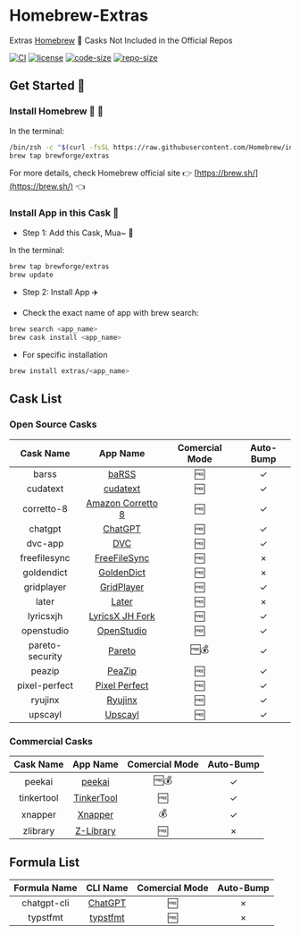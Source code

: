 # Homebrew-Extras

Extras [Homebrew](https://github.com/Homebrew/brew) 🍺 Casks Not Included in the Official Repos

[![CI](https://github.com/brewforge/homebrew-extras/actions/workflows/main.yml/badge.svg)](https://github.com/brewforge/homebrew-extras/actions/workflows/main.yml) [![license](https://img.shields.io/github/license/brewforge/homebrew-extras.svg)](https://img.shields.io/github/languages/license/homebrew-extras.svg) [![code-size](https://img.shields.io/github/languages/code-size/brewforge/homebrew-extras.svg)](https://img.shields.io/github/languages/code-size/brewforge/homebrew-extras.svg) [![repo-size](https://img.shields.io/github/repo-size/brewforge/homebrew-extras.svg)](https://img.shields.io/github/repo-size/brewforge/homebrew-extras.svg)

## Get Started 🏃

### Install Homebrew 🍺 🚴

In the terminal:

```bash
/bin/zsh -c "$(curl -fsSL https://raw.githubusercontent.com/Homebrew/install/master/install.sh)"
brew tap brewforge/extras
```

For more details, check Homebrew official site 👉 [https://brew.sh/](https://brew.sh/) 👈

### Install App in this Cask 🚅

- Step 1: Add this Cask, Mua~ 💋

In the terminal:

```bash
brew tap brewforge/extras
brew update
```

- Step 2: Install App ✈️

- Check the exact name of app with brew search:

```bash
brew search <app_name>
brew cask install <app_name>
```

- For specific installation

```bash
brew install extras/<app_name>
```

## Cask List

### Open Source Casks

|    Cask Name    |                              App Name                              | Comercial Mode | Auto-Bump |
| :-------------: | :----------------------------------------------------------------: | :------------: | :-------: |
|      barss      |             [baRSS](https://relikd.de/projects/barss)              |       🆓       |     ✓     |
|    cudatext     |              [cudatext](https://cudatext.github.io/)               |       🆓       |     ✓     |
|   corretto-8    |    [Amazon Corretto 8](https://github.com/corretto/corretto-8)     |       🆓       |     ✓     |
|     chatgpt     |            [ChatGPT](https://github.com/lencx/ChatGPT)             |       🆓       |     ✓     |
|     dvc-app     |                      [DVC](https://dvc.org/)                       |       🆓       |     ✓     |
|  freefilesync   |              [FreeFileSync](https://freefilesync.org)              |       🆓       |     ×     |
|   goldendict    |     [GoldenDict](https://github.com/xiaoyifang/goldendict-ng)      |       🆓       |     ×     |
|   gridplayer    |        [GridPlayer](https://github.com/vzhd1701/gridplayer)        |       🆓       |     ✓     |
|      later      |                   [Later](https://getlater.app)                    |       🆓       |     ×     |
|    lyricsxjh    | [LyricsX JH Fork](https://github.com/JH-Application-Forks/LyricsX) |       🆓       |     ✓     |
|   openstudio    |          [OpenStudio](https://github.com/NREL/OpenStudio)          |       🆓       |     ✓     |
| pareto-security |                [Pareto](https://paretosecurity.com)                |      🆓💰      |     ✓     |
|     peazip      |             [PeaZip](https://github.com/peazip/PeaZip)             |       🆓       |     ✓     |
|  pixel-perfect  | [Pixel Perfect](https://github.com/cormiertyshawn895/PixelPerfect) |       🆓       |     ✓     |
|     ryujinx     |                   [Ryujinx](https://ryujinx.org)                   |       🆓       |     ✓     |
|     upscayl     |                   [Upscayl](https://upscayl.org)                   |       🆓       |     ✓     |

### Commercial Casks

| Cask Name  |                         App Name                          | Comercial Mode | Auto-Bump |
| :--------: | :-------------------------------------------------------: | :------------: | :-------: |
|   peekai   |    [peekai](https://prateekkeshari.gumroad.com/l/peek)    |      🆓💰      |     ✓     |
| tinkertool | [TinkerTool](https://www.bresink.com/osx/TinkerTool.html) |       🆓       |     ✓     |
|  xnapper   |              [Xnapper](https://xnapper.com)               |       💰       |     ✓     |
|  zlibrary  |           [Z-Library](https://zlibrary-asia.se)           |       🆓       |     ×     |

## Formula List

| Formula Name |                       CLI Name                        | Comercial Mode | Auto-Bump |
| :----------: | :---------------------------------------------------: | :------------: | :-------: |
| chatgpt-cli  |      [ChatGPT](https://github.com/j178/chatgpt)       |       🆓       |     ×     |
|   typstfmt   | [typstfmt](https://github.com/astrale-sharp/typstfmt) |       🆓       |     ×     |

